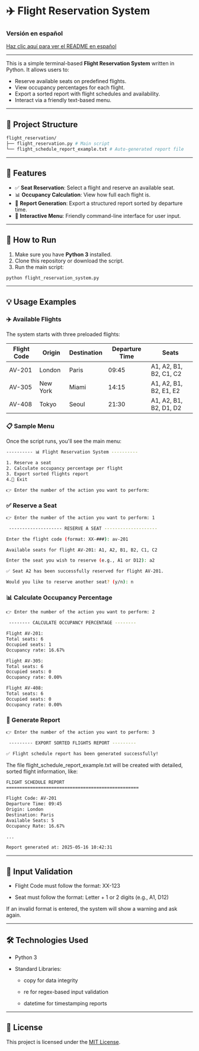 # ✈️ Flight Reservation System

### Versión en español
[Haz clic aquí para ver el README en español](https://github.com/Carturo8/Flight-Reservation-System/blob/main/README_ES.md)

---

This is a simple terminal-based **Flight Reservation System** written in Python. It allows users to:

- Reserve available seats on predefined flights.
- View occupancy percentages for each flight.
- Export a sorted report with flight schedules and availability.
- Interact via a friendly text-based menu.

---

## 📁 Project Structure

```bash
flight_reservation/
├── flight_reservation.py # Main script
└── flight_schedule_report_example.txt # Auto-generated report file
```

---

## 🧰 Features

- ✅ **Seat Reservation**: Select a flight and reserve an available seat.
- 📊 **Occupancy Calculation**: View how full each flight is.
- 📝 **Report Generation**: Export a structured report sorted by departure time.
- 💬 **Interactive Menu**: Friendly command-line interface for user input.

---

## 🚀 How to Run

1. Make sure you have **Python 3** installed.
2. Clone this repository or download the script.
3. Run the main script:

```bash
python flight_reservation_system.py
```

---

## 💡 Usage Examples

### ✈️ Available Flights

The system starts with three preloaded flights:

| Flight Code | Origin   | Destination | Departure Time | Seats               |
|-------------|----------|-------------|----------------|---------------------|
| AV-201      | London   | Paris       | 09:45          | A1, A2, B1, B2, C1, C2 |
| AV-305      | New York | Miami       | 14:15          | A1, A2, B1, B2, E1, E2 |
| AV-408      | Tokyo    | Seoul       | 21:30          | A1, A2, B1, B2, D1, D2 |

### 📋 Sample Menu

Once the script runs, you'll see the main menu:

```bash
---------- 📊 Flight Reservation System ----------

1. Reserve a seat
2. Calculate occupancy percentage per flight
3. Export sorted flights report
4.🚪 Exit

👉 Enter the number of the action you want to perform:
```

### ✅ Reserve a Seat

```bash
👉 Enter the number of the action you want to perform: 1

 -------------------- RESERVE A SEAT --------------------

Enter the flight code (format: XX-###): av-201

Available seats for flight AV-201: A1, A2, B1, B2, C1, C2

Enter the seat you wish to reserve (e.g., A1 or D12): a2

✅ Seat A2 has been successfully reserved for flight AV-201.

Would you like to reserve another seat? (y/n): n
```

### 📊 Calculate Occupancy Percentage

```bash
👉 Enter the number of the action you want to perform: 2

 -------- CALCULATE OCCUPANCY PERCENTAGE --------

Flight AV-201:
Total seats: 6 
Occupied seats: 1 
Occupancy rate: 16.67%

Flight AV-305:
Total seats: 6 
Occupied seats: 0 
Occupancy rate: 0.00%

Flight AV-408:
Total seats: 6 
Occupied seats: 0 
Occupancy rate: 0.00%
```

### 📝 Generate Report

```bash
👉 Enter the number of the action you want to perform: 3

 --------- EXPORT SORTED FLIGHTS REPORT ---------

✅ Flight schedule report has been generated successfully!
```

The file flight_schedule_report_example.txt will be created with detailed, sorted flight information, like:

```bash
FLIGHT SCHEDULE REPORT
==================================================

Flight Code: AV-201
Departure Time: 09:45
Origin: London
Destination: Paris
Available Seats: 5
Occupancy Rate: 16.67%

...

Report generated at: 2025-05-16 10:42:31
```

---

## 🧪 Input Validation

- Flight Code must follow the format: XX-123

- Seat must follow the format: Letter + 1 or 2 digits (e.g., A1, D12)

If an invalid format is entered, the system will show a warning and ask again.

---

## 🛠️ Technologies Used

- Python 3

- Standard Libraries:

  - copy for data integrity

  - re for regex-based input validation

  - datetime for timestamping reports

---

## 📜 License

This project is licensed under the [MIT License](https://github.com/Carturo8/Flight-Reservation-System/blob/main/LICENSE).
